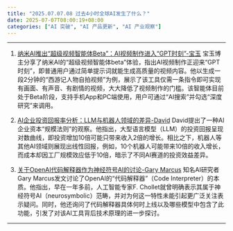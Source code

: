 ```yaml
---
title: "2025.07.07.08 过去4小时全球AI发生了什么？"
date: 2025-07-07T08:00:19+08:00
categories: ["AI 突破", "AI 产品更新", "AI 产业观察"]
---
```


---

1.  [纳米AI推出“超级视频智能体Beta”：AI视频制作进入“GPT时刻”-宝玉](https://x.com/dotey/status/1941993291349967168)
    宝玉博主分享了纳米AI的“超级视频智能体beta”体验，指出AI视频制作正迎来“GPT时刻”，即普通用户通过简单提示词就能生成高质量的视频内容。他以生成一段2分钟的“西游记人物自拍视频”为例，展示了该工具仅需一条指令即可实现有画面、有声音、有剧情的视频，大大降低了视频制作的门槛。该智能体目前处于Beta阶段，支持手机App和PC端使用，用户可通过“AI搜索”并勾选“深度研究”来调用。

2.  [AI企业投资回报率分析：LLM与机器人领域的差异-David](https://x.com/DavidSHolz/status/1941980750699725228)
    David提出了一种AI企业资本“规模法则”的观察。他指出，大型语言模型（LLM）的投资回报呈现对数曲线，即投资增加10倍可能只带来收入2倍的增长。相比之下，机器人等其他AI领域则展现出线性回报，例如，10个机器人可能带来10倍的收入增长，而成本却因工厂规模效应低于10倍，暗示了不同AI赛道的投资效益差异。

3.  [关于OpenAI代码解释器作为神经符号AI的讨论-Gary Marcus](https://x.com/GaryMarcus/status/1941975140255891944)
    知名AI研究者Gary Marcus发文讨论了OpenAI的“代码解释器”（Code Interpreter）的本质。他指出，早在一年多前，人工智能专家F. Chollet就曾明确表示其属于神经符号AI（neurosymbolic）范畴，并对为何这一特性未能引起更广泛关注表示疑问。同时，他还询问了代码解释器具体何时上线以及哪些模型中包含了此功能，引发了对该AI工具背后技术原理的进一步探讨。

---